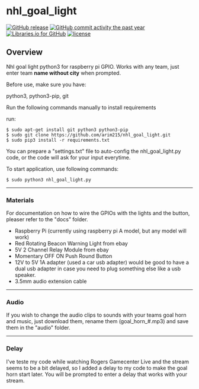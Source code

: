 # nhl_goal_light

[![GitHub release](https://img.shields.io/github/release/arim215/nhl_goal_light.svg)](https://github.com/arim215/nhl_goal_light/releases)
[![GitHub commit activity the past year](https://img.shields.io/github/commit-activity/y/arim215/nhl_goal_light.svg)](https://github.com/arim215/nhl_goal_light/commits/master)
[![Libraries.io for GitHub](https://img.shields.io/librariesio/github/arim215/nhl_goal_light.svg)](https://github.com/arim215/nhl_goal_light/blob/master/requirements.txt)
[![license](https://img.shields.io/github/license/arim215/nhl_goal_light.svg)](https://github.com/arim215/nhl_goal_light/blob/master/LICENSE)

## Overview

Nhl goal light python3 for raspberry pi GPIO. Works with any team, just enter team **name without city** when prompted.

Before use, make sure you have:

python3, python3-pip, git

Run the following commands manually to install requirements

run:

    $ sudo apt-get install git python3 python3-pip
    $ sudo git clone https://github.com/arim215/nhl_goal_light.git 
    $ sudo pip3 install -r requirements.txt
        

You can prepare a "settings.txt" file to auto-config the nhl_goal_light.py code, or the code will ask for your input everytime.

To start application, use following commands:
	
    $ sudo python3 nhl_goal_light.py

***
### Materials

For documentation on how to wire the GPIOs with the lights and the button, pleaser refer to the "docs" folder.

* Raspberry Pi (currently using raspberry pi A model, but any model will work)
* Red Rotating Beacon Warning Light from ebay
* 5V 2 Channel Relay Module from ebay
* Momentary OFF ON Push Round Button
* 12V to 5V 1A adapter (used a car usb adapter) would be good to have a dual usb adapter in case you need to plug something else like a usb speaker.
* 3.5mm audio extension cable

***
### Audio

If you wish to change the audio clips to sounds with your teams goal horn and music, just download them, rename them (goal_horn_#.mp3) and save them in the "audio" folder.

***
### Delay

I've teste my code while watching Rogers Gamecenter Live and the stream seems to be a bit delayed, so I added a delay to my code to make the goal horn start later. You will be prompted to enter a delay that works with your stream.
